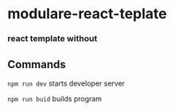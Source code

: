 # modulare-react-teplate
### react template without 


## Commands

```npm run dev``` starts developer server



```npm run buid``` builds program

